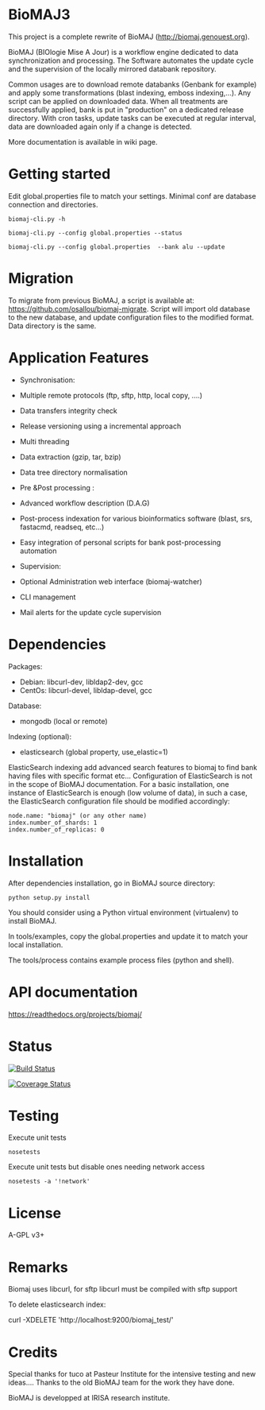 BioMAJ3
=====

This project is a complete rewrite of BioMAJ (http://biomaj.genouest.org).

BioMAJ (BIOlogie Mise A Jour) is a workflow engine dedicated to data
synchronization and processing. The Software automates the update cycle and the
supervision of the locally mirrored databank repository.

Common usages are to download remote databanks (Genbank for example) and apply
some transformations (blast indexing, emboss indexing,...). Any script can be
applied on downloaded data. When all treatments are successfully applied, bank
is put in "production" on a dedicated release directory.
With cron tasks, update tasks can be executed at regular interval, data are
downloaded again only if a change is detected.

More documentation is available in wiki page.

Getting started
===============

Edit global.properties file to match your settings. Minimal conf are database connection and directories.

    biomaj-cli.py -h

    biomaj-cli.py --config global.properties --status

    biomaj-cli.py --config global.properties  --bank alu --update

Migration
=========

To migrate from previous BioMAJ, a script is available at:
https://github.com/osallou/biomaj-migrate. Script will import old database to
the new database, and update configuration files to the modified format. Data directory is the same.

Application Features
====================

* Synchronisation:
 * Multiple remote protocols (ftp, sftp, http, local copy, ....)
 * Data transfers integrity check
 * Release versioning using a incremental approach
 * Multi threading
 * Data extraction (gzip, tar, bzip)
 * Data tree directory normalisation


* Pre &Post processing :
 * Advanced workflow description (D.A.G) 
 * Post-process indexation for various bioinformatics software (blast, srs,
   fastacmd, readseq, etc…)
 * Easy integration of personal scripts for bank post-processing automation


* Supervision:
 * Optional Administration web interface (biomaj-watcher)
 * CLI management
 * Mail alerts for the update cycle supervision



Dependencies
============

Packages:
 * Debian: libcurl-dev, libldap2-dev, gcc
 * CentOs: libcurl-devel, libldap-devel, gcc

Database:
 * mongodb (local or remote)

Indexing (optional):
 * elasticsearch (global property, use_elastic=1)

ElasticSearch indexing add advanced search features to biomaj to find bank
having files with specific format etc...
Configuration of ElasticSearch is not in the scope of BioMAJ documentation.
For a basic installation, one instance of ElasticSearch is enough (low volume of
data), in such a case, the ElasticSearch configuration file should be modified
accordingly:

    node.name: "biomaj" (or any other name)
    index.number_of_shards: 1
    index.number_of_replicas: 0

Installation
============

After dependencies installation, go in BioMAJ source directory:

    python setup.py install


You should consider using a Python virtual environment (virtualenv) to install BioMAJ.

In tools/examples, copy the global.properties and update it to match your local
installation.

The tools/process contains example process files (python and shell).


API documentation
=================

https://readthedocs.org/projects/biomaj/

Status
======

[![Build Status](https://travis-ci.org/osallou/biomaj.svg?branch=master)](https://travis-ci.org/osallou/biomaj)

[![Coverage Status](https://coveralls.io/repos/osallou/biomaj/badge.png?branch=master)](https://coveralls.io/r/osallou/biomaj?branch=master)

Testing
=======

Execute unit tests

    nosetests

Execute unit tests but disable ones needing network access

    nosetests -a '!network'

License
=======

A-GPL v3+

Remarks
=======

Biomaj uses libcurl, for sftp libcurl must be compiled with sftp support

To delete elasticsearch index:

 curl -XDELETE 'http://localhost:9200/biomaj_test/'

Credits
======

Special thanks for tuco at Pasteur Institute for the intensive testing and new
ideas....
Thanks to the old BioMAJ team for the work they have done.

BioMAJ is developped at IRISA research institute.
